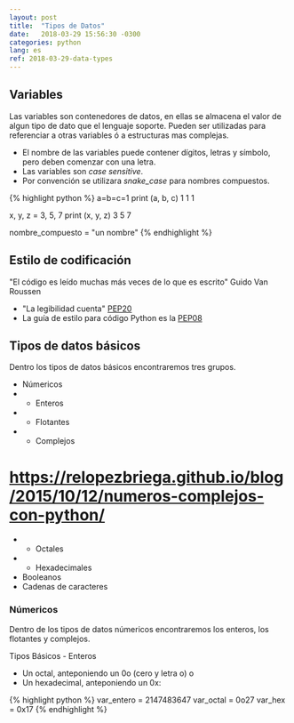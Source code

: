 ```yaml
---
layout: post
title:  "Tipos de Datos"
date:   2018-03-29 15:56:30 -0300
categories: python
lang: es
ref: 2018-03-29-data-types
---
```


## Variables

Las variables son contenedores de datos, en ellas se almacena el valor de algun tipo de dato que el lenguaje soporte. Pueden ser utilizadas para referenciar a otras variables ó a estructuras mas complejas.

* El nombre de las variables puede contener dígitos, letras y símbolo, pero deben comenzar con una letra.
* Las variables son *case sensitive*.
* Por convención se utilizara *snake_case* para nombres compuestos.

{% highlight python %}
a=b=c=1
print (a, b, c)
1 1 1

x, y, z = 3, 5, 7
print (x, y, z)
3 5 7

nombre_compuesto = "un nombre"
{% endhighlight %}


## Estilo de codificación
"El código es leído muchas más veces de lo que es escrito" Guido Van Roussen
* "La legibilidad cuenta" [PEP20][PEP0020]
* La guía de estilo para código Python es la [PEP08][PEP0008]

## Tipos de datos básicos

Dentro los tipos de datos básicos encontraremos tres grupos.

* Númericos
* * Enteros
* * Flotantes
* * Complejos
# https://relopezbriega.github.io/blog/2015/10/12/numeros-complejos-con-python/
* * Octales
* * Hexadecimales
* Booleanos
* Cadenas de caracteres

### Númericos

Dentro de los tipos de datos númericos encontraremos los enteros, los flotantes y complejos.

Tipos Básicos - Enteros
*  Un octal, anteponiendo un 0o (cero y letra o) o
*  Un hexadecimal, anteponiendo un 0x:

{% highlight python %}
var_entero = 2147483647
var_octal = 0o27
var_hex = 0x17
{% endhighlight %}

[PEP0008]: https://www.python.org/dev/peps/pep-0008/
[PEP0020]: https://www.python.org/dev/peps/pep-0020/
